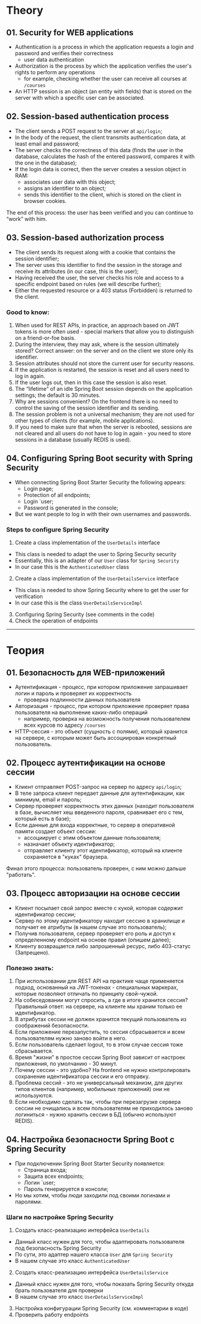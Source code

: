 # Theory

## 01. Security for WEB applications

* Authentication is a process in which the application requests a login and password and verifies their correctness
  * user data authentication
* Authorization is the process by which the application verifies the user's rights to perform any operations
  * for example, checking whether the user can receive all courses at `/courses`
* An HTTP session is an object (an entity with fields) that is stored on the server with which a specific user can be associated.

## 02. Session-based authentication process

* The client sends a POST request to the server at `api/login`;
* In the body of the request, the client transmits authentication data, at least email and password;
* The server checks the correctness of this data (finds the user in the database, calculates the hash of the entered password, compares it with the one in the database);
* If the login data is correct, then the server creates a session object in RAM:
  * associates user data with this object;
  * assigns an identifier to an object;
  * sends this identifier to the client, which is stored on the client in browser cookies.

The end of this process: the user has been verified and you can continue to “work” with him.

## 03. Session-based authorization process

* The client sends its request along with a cookie that contains the session identifier;
* The server uses this identifier to find the session in the storage and receive its attributes (in our case, this is the user);
* Having received the user, the server checks his role and access to a specific endpoint based on rules (we will describe further);
* Either the requested resource or a 403 status (Forbidden) is returned to the client.

### Good to know:

1. When used for REST APIs, in practice, an approach based on JWT tokens is more often used - special markers that allow you to distinguish on a friend-or-foe basis.
2. During the interview, they may ask, where is the session ultimately stored? Correct answer: on the server and on the client we store only its identifier.
3. Session attributes should not store the current user for security reasons.
4. If the application is restarted, the session is reset and all users need to log in again.
5. If the user logs out, then in this case the session is also reset.
6. The “lifetime” of an idle Spring Boot session depends on the application settings; the default is 30 minutes.
7. Why are sessions convenient? On the frontend there is no need to control the saving of the session identifier and its sending.
8. The session problem is not a universal mechanism; they are not used for other types of clients (for example, mobile applications).
9. If you need to make sure that when the server is rebooted, sessions are not cleared and all users do not have to log in again - you need to store sessions in a database (usually REDIS is used).

## 04. Configuring Spring Boot security with Spring Security

* When connecting Spring Boot Starter Security the following appears:
  * Login page;
  * Protection of all endpoints;
  * Login `user;
  * Password is generated in the console;
* But we want people to log in with their own usernames and passwords.

### Steps to configure Spring Security

1. Create a class implementation of the `UserDetails` interface
  * This class is needed to adapt the user to Spring Security security
  * Essentially, this is an adapter of our `User` class for `Spring Security`
  * In our case this is the `AuthenticatedUser` class
2. Create a class implementation of the `UserDetailsService` interface
  * This class is needed to show Spring Security where to get the user for verification
  * In our case this is the class `UserDetailsServiceImpl`
3. Configuring Spring Security (see comments in the code)
4. Check the operation of endpoints

-------------------------------------------------------

# Теория

## 01. Безопасность для WEB-приложений

* Аутентификация - процесс, при котором приложение запрашивает логин и пароль и проверяет их корректность
  * проверка подлинности данных пользователя
* Авторизация - процесс, при котором приложение проверяет права пользователя на выполнение каких-либо операций
  * например, проверка на возможность получения пользователем всех курсов по адресу `/courses`
* HTTP-сессия - это объект (сущность с полями), который хранится на сервере, с которым может быть ассоциирован конкретный пользователь.

## 02. Процесс аутентификации на основе сессии

* Клиент отправляет POST-запрос на сервер по адресу `api/login`;
* В теле запроса клиент передает данные для аутентификации, как минимум, email и пароль;
* Сервер проверяет корректность этих данных (находит пользователя в базе, вычисляет хеш введенного пароля, сравнивает его с тем, который есть в базе);
* Если данные для входа корректные, то сервер в оперативной памяти создает объект сессии:
  * ассоциирует с этим объектом данные пользователя;
  * назначает объекту идентификатор;
  * отправляет клиенту этот идентификатор, который на клиенте сохраняется в "куках" браузера.

Финал этого процесса: пользователь проверен, с ним можно дальше "работать".

## 03. Процесс авторизации на основе сессии

* Клиент посылает свой запрос вместе с кукой, которая содержит идентификатор сессии;
* Сервер по этому идентификатору находит сессию в хранилище и получает ее атрибуты (в нашем случае это пользователь);
* Получив пользователя, сервер проверяет его роль и доступ к определенному endpoint на основе правил (опишем далее);
* Клиенту возвращается либо запрошенный ресурс, либо 403-статус (Запрещено).

### Полезно знать:

1. При использовании для REST API на практике чаще применяется подход, основанный на JWT-токенах - специальных маркерах, которые позволяют отличать по принципу свой-чужой.
2. На собеседовании могут спросить, а где в итоге хранится сессия? Правильный ответ: на сервере, на клиенте мы храним только ее идентификатор.
3. В атрибутах сессии не должен хранится текущий пользователь из соображений безопасности.
4. Если приложение перезапустить, то сессия сбрасывается и всем пользователям нужно заново войти в него.
5. Если пользователь сделает logout, то в этом случае сессия тоже сбрасывается.
6. Время "жизни" в простое сессии Spring Boot зависит от настроек приложения, по умолчанию - 30 минут.
7. Почему сессии - это удобно? На frontend не нужно контролировать сохранение идентификатора сессии и его отправку. 
8. Проблема сессий - это не универсальный механизм, для других типов клиентов (например, мобильных приложений) они не используются. 
9. Если необходимо сделать так, чтобы при перезагрузке сервера сессии не очищались и всем пользователям не приходилось заново логиниться - нужно хранить сессии в БД (обычно используют REDIS).

## 04. Настройка безопасности Spring Boot с Spring Security

* При подключении Spring Boot Starter Security появляется:
  * Страница входа;
  * Защита всех endpoints;
  * Логин `user;
  * Пароль генерируется в консоли;
* Но мы хотим, чтобы люди заходили под своими логинами и паролями.

### Шаги по настройке Spring Security

1. Создать класс-реализацию интерфейса `UserDetails`
  * Данный класс нужен для того, чтобы адаптировать пользователя под безопасность Spring Security
  * По сути, это адаптер нашего класса `User` для `Spring Security`
  * В нашем случае это класс `AuthenticatedUser`
2. Создать класс-реализацию интерфейса `UserDetailsService`
  * Данный класс нужен для того, чтобы показать Spring Security откуда брать пользователя для проверки
  * В нашем случае это класс `UserDetailsServiceImpl`
3. Настройка конфигурации Spring Security (см. комментарии в коде)
4. Проверить работу endpoints